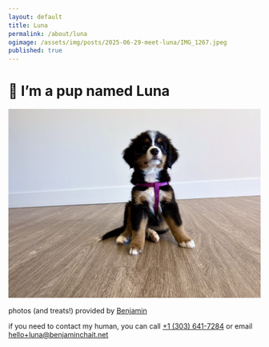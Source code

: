 ```yaml
---
layout: default
title: Luna
permalink: /about/luna
ogimage: /assets/img/posts/2025-06-29-meet-luna/IMG_1267.jpeg
published: true
---
```

# 🐾 I’m a pup named Luna

<img src="/assets/img/posts/2025-06-29-meet-luna/IMG_1267.jpeg" alt="Luna" />

photos (and treats!) provided by [Benjamin](/about)

if you need to contact my human, you can call [+1 (303) 641-7284](tel:+13036417284) or email [hello+luna@benjaminchait.net](mailto:hello+luna@benjaminchait.net)

